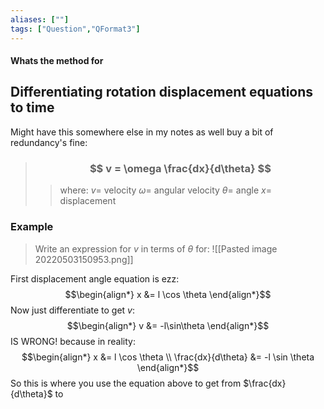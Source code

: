 ```yaml
---
aliases: [""]
tags: ["Question","QFormat3"]
---
```


#### Whats the method for
## Differentiating rotation displacement equations to time
Might have this somewhere else in my notes as well buy a bit of redundancy's fine:

> ### $$ v = \omega \frac{dx}{d\theta} $$ 
>> where:
>> $v=$ velocity
>> $\omega=$ angular velocity
>> $\theta=$ angle
>> $x=$ displacement

### Example
> Write an expression for $v$ in terms of $\theta$ for:
> ![[Pasted image 20220503150953.png]]

First displacement angle equation is ezz:
$$\begin{align*}
x &= l \cos \theta 
\end{align*}$$
Now just differentiate to get $v$:
$$\begin{align*}
v &= -l\sin\theta
\end{align*}$$
IS WRONG! because in reality:
$$\begin{align*}
x &= l \cos \theta \\
\frac{dx}{d\theta} &= -l \sin \theta
\end{align*}$$
So this is where you use the equation above to get from $\frac{dx}{d\theta}$ to 